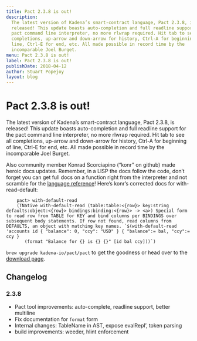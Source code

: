 ```yaml
---
title: Pact 2.3.8 is out!
description:
  The latest version of Kadena’s smart-contract language, Pact 2.3.8, is
  released! This update boasts auto-completion and full readline support for the
  pact command line interpreter, no more rlwrap required. Hit tab to see all
  completions, up-arrow and down-arrow for history, Ctrl-A for beginning of
  line, Ctrl-E for end, etc. All made possible in record time by the
  incomparable Joel Burget.
menu: Pact 2.3.8 is out!
label: Pact 2.3.8 is out!
publishDate: 2018-04-12
author: Stuart Popejoy
layout: blog
---
```


# Pact 2.3.8 is out!

The latest version of Kadena’s smart-contract language, Pact 2.3.8, is released!
This update boasts auto-completion and full readline support for the pact
command line interpreter, no more rlwrap required. Hit tab to see all
completions, up-arrow and down-arrow for history, Ctrl-A for beginning of line,
Ctrl-E for end, etc. All made possible in record time by the incomparable Joel
Burget.

Also community member Konrad Scorciapino (“konr” on github) made heroic docs
updates. Remember, in a LISP the docs follow the code, don’t forget you can get
full docs on a function right from the interpreter and not scramble for the
[language reference](http://pact-language.readthedocs.io/en/latest/)! Here’s
konr’s corrected docs for with-read-default:

```pact
    pact> with-default-read
    (TNative with-default-read (table:table:<{row}> key:string defaults:object:<{row}> bindings:binding:<{row}> -> <a>) Special form to read row from TABLE for KEY and bind columns per BINDINGS over subsequent body statements. If row not found, read columns from DEFAULTS, an object with matching key names. `$(with-default-read 'accounts id { "balance": 0, "ccy": "USD" } { "balance":= bal, "ccy":= ccy }
       (format "Balance for {} is {} {}" [id bal ccy]))`)
```

`brew upgrade kadena-io/pact/pact` to get the goodness or head over to the
[download page](../../pact).

## Changelog

### 2.3.8

- Pact tool improvements: auto-complete, readline support, better multiline
- Fix documentation for `format` form
- Internal changes: TableName in AST, expose evalRepl’, token parsing
- build improvements: weeder, hlint enforcement
